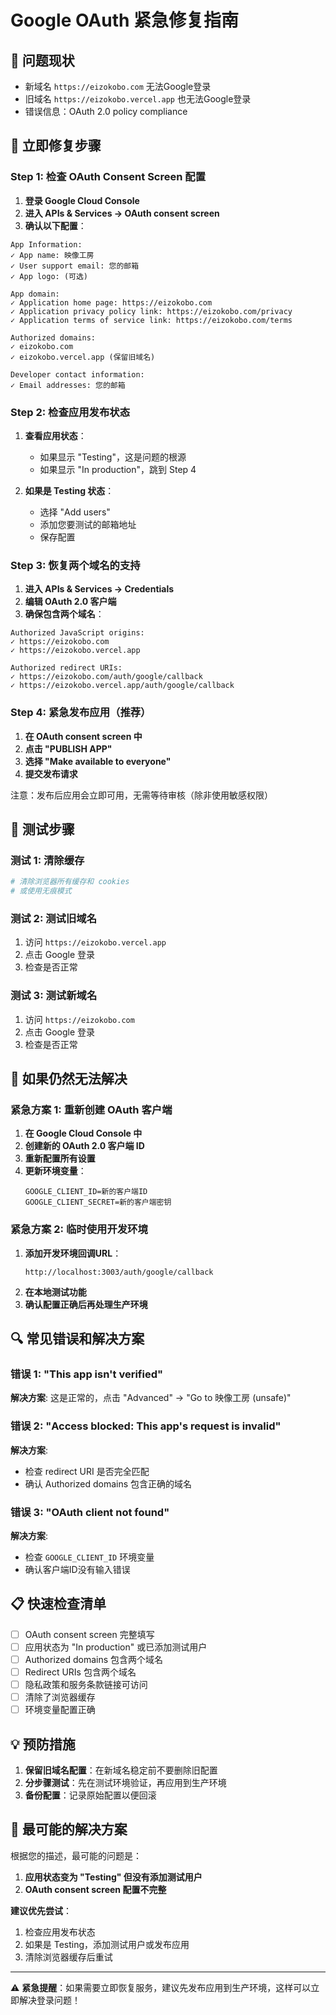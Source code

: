 # Google OAuth 紧急修复指南

## 🚨 问题现状
- 新域名 `https://eizokobo.com` 无法Google登录
- 旧域名 `https://eizokobo.vercel.app` 也无法Google登录
- 错误信息：OAuth 2.0 policy compliance

## 🔧 立即修复步骤

### Step 1: 检查 OAuth Consent Screen 配置
1. **登录 Google Cloud Console**
2. **进入 APIs & Services → OAuth consent screen**
3. **确认以下配置**：

```
App Information:
✓ App name: 映像工房
✓ User support email: 您的邮箱
✓ App logo: (可选)

App domain:
✓ Application home page: https://eizokobo.com
✓ Application privacy policy link: https://eizokobo.com/privacy
✓ Application terms of service link: https://eizokobo.com/terms

Authorized domains:
✓ eizokobo.com
✓ eizokobo.vercel.app (保留旧域名)

Developer contact information:
✓ Email addresses: 您的邮箱
```

### Step 2: 检查应用发布状态
1. **查看应用状态**：
   - 如果显示 "Testing"，这是问题的根源
   - 如果显示 "In production"，跳到 Step 4

2. **如果是 Testing 状态**：
   - 选择 "Add users"
   - 添加您要测试的邮箱地址
   - 保存配置

### Step 3: 恢复两个域名的支持
1. **进入 APIs & Services → Credentials**
2. **编辑 OAuth 2.0 客户端**
3. **确保包含两个域名**：

```
Authorized JavaScript origins:
✓ https://eizokobo.com
✓ https://eizokobo.vercel.app

Authorized redirect URIs:
✓ https://eizokobo.com/auth/google/callback
✓ https://eizokobo.vercel.app/auth/google/callback
```

### Step 4: 紧急发布应用（推荐）
1. **在 OAuth consent screen 中**
2. **点击 "PUBLISH APP"**
3. **选择 "Make available to everyone"**
4. **提交发布请求**

注意：发布后应用会立即可用，无需等待审核（除非使用敏感权限）

## 🧪 测试步骤

### 测试 1: 清除缓存
```bash
# 清除浏览器所有缓存和 cookies
# 或使用无痕模式
```

### 测试 2: 测试旧域名
1. 访问 `https://eizokobo.vercel.app`
2. 点击 Google 登录
3. 检查是否正常

### 测试 3: 测试新域名
1. 访问 `https://eizokobo.com`
2. 点击 Google 登录
3. 检查是否正常

## 🚨 如果仍然无法解决

### 紧急方案 1: 重新创建 OAuth 客户端
1. **在 Google Cloud Console 中**
2. **创建新的 OAuth 2.0 客户端 ID**
3. **重新配置所有设置**
4. **更新环境变量**：
   ```
   GOOGLE_CLIENT_ID=新的客户端ID
   GOOGLE_CLIENT_SECRET=新的客户端密钥
   ```

### 紧急方案 2: 临时使用开发环境
1. **添加开发环境回调URL**：
   ```
   http://localhost:3003/auth/google/callback
   ```
2. **在本地测试功能**
3. **确认配置正确后再处理生产环境**

## 🔍 常见错误和解决方案

### 错误 1: "This app isn't verified"
**解决方案**: 这是正常的，点击 "Advanced" → "Go to 映像工房 (unsafe)"

### 错误 2: "Access blocked: This app's request is invalid"
**解决方案**: 
- 检查 redirect URI 是否完全匹配
- 确认 Authorized domains 包含正确的域名

### 错误 3: "OAuth client not found"
**解决方案**:
- 检查 `GOOGLE_CLIENT_ID` 环境变量
- 确认客户端ID没有输入错误

## 📋 快速检查清单

- [ ] OAuth consent screen 完整填写
- [ ] 应用状态为 "In production" 或已添加测试用户
- [ ] Authorized domains 包含两个域名
- [ ] Redirect URIs 包含两个域名
- [ ] 隐私政策和服务条款链接可访问
- [ ] 清除了浏览器缓存
- [ ] 环境变量配置正确

## 💡 预防措施

1. **保留旧域名配置**：在新域名稳定前不要删除旧配置
2. **分步骤测试**：先在测试环境验证，再应用到生产环境
3. **备份配置**：记录原始配置以便回滚

## 🎯 最可能的解决方案

根据您的描述，最可能的问题是：
1. **应用状态变为 "Testing" 但没有添加测试用户**
2. **OAuth consent screen 配置不完整**

**建议优先尝试**：
1. 检查应用发布状态
2. 如果是 Testing，添加测试用户或发布应用
3. 清除浏览器缓存后重试

---

⚠️ **紧急提醒**：如果需要立即恢复服务，建议先发布应用到生产环境，这样可以立即解决登录问题！ 